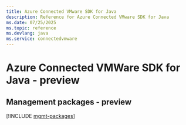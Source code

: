 ```yaml
---
title: Azure Connected VMware SDK for Java
description: Reference for Azure Connected VMware SDK for Java
ms.date: 07/25/2025
ms.topic: reference
ms.devlang: java
ms.service: connectedvmware
---
```

# Azure Connected VMWare SDK for Java - preview

## Management packages - preview
[!INCLUDE [mgmt-packages](connected-vmware-mgmt-index.md)]